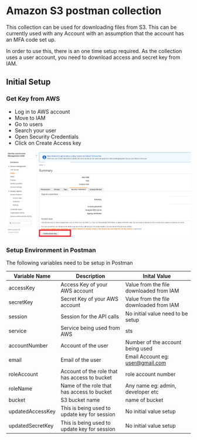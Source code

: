 # Amazon S3 postman collection

This collection can be used for downloading files from S3. This can be currently used with any Account with an assumption that the account has an MFA code set up.

In order to use this, there is an one time setup required. As the collection uses a user account, you need to download access and secret key from IAM.

## Initial Setup

### Get Key from AWS
- Log in to AWS account
- Move to IAM
- Go to users
- Search your user
- Open Security Credentials
- Click on Create Access key

![AWS key](AWS.png)

### Setup Environment in Postman

The following variables need to be setup in Postman

| Variable Name | Description | Inital Value |
| ------ | ------ | ------- |
| accessKey | Access Key of your AWS account | Value from the file downloaded from IAM |
| secretKey | Secret Key of your AWS account | Value from the file downloaded from IAM |
| session | Session for the API calls | No initial value need to be setup |
| service | Service being used from AWS | sts |
| accountNumber| Account of the user | Number of the account being used |
| email | Email of the user | Email Account eg: user@gmail.com |
| roleAccount | Account of the role that has access to bucket | role account number |
| roleName | Name of the role that has access to bucket | Any name eg: admin, developer etc |
| bucket | S3 bucket name | name of bucket |
| updatedAccessKey | This is being used to update key for session | No initial value setup |
| updatedSecretKey | This is being used to update key for session | No initial value setup |
